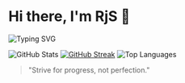 # Hi there, I'm RjS 👋

![Typing SVG](https://readme-typing-svg.herokuapp.com?lines=Web+developer;Lifelong+learner)

![GitHub Stats](https://github-readme-stats.vercel.app/api?username=IRjSI&show_icons=true&theme=radical)
[![GitHub Streak](https://streak-stats.demolab.com/?user=IRjSI&theme=radical&hide_border=true)](https://git.io/streak-stats)
![Top Languages](https://github-readme-stats.vercel.app/api/top-langs/?username=IRjSI&layout=compact&theme=radical)


> "Strive for progress, not perfection."

